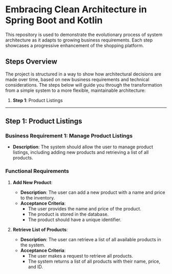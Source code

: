 # Embracing Clean Architecture in Spring Boot and Kotlin

This repository is used to demonstrate the evolutionary process of system architecture as it adapts to growing
business requirements. Each step showcases a progressive enhancement of the shopping platform.

## Steps Overview

The project is structured in a way to show how architectural decisions are made over time, based on new business
requirements and technical considerations. The steps below will guide you through the transformation from a simple
system to a more flexible, maintainable architecture:

1. **Step 1**: Product Listings

---

## Step 1: Product Listings

### Business Requirement 1: Manage Product Listings

- **Description**: The system should allow the user to manage product listings, including adding new products and
  retrieving a list of all products.

### Functional Requirements

1. **Add New Product**:
    - **Description**: The user can add a new product with a name and price to the inventory.
    - **Acceptance Criteria**:
        - The user provides the name and price of the product.
        - The product is stored in the database.
        - The product should have a unique identifier.

2. **Retrieve List of Products**:
    - **Description**: The user can retrieve a list of all available products in the system.
    - **Acceptance Criteria**:
        - The user makes a request to retrieve all products.
        - The system returns a list of all products with their name, price, and ID.
